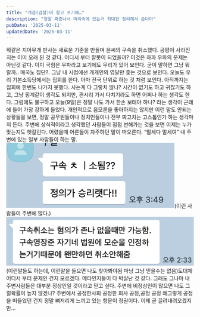 ```yaml
---
title: "개검(검찰)이 항고 포기해…"
description: "정말 짜증나서 머리속에 있는거 최대한 정리해서 쓴다아"
pubDate: '2025-03-11'
updatedDate: '2025-03-11'
---
```


뭐같은 지아무개 판사는 새로운 기준을 만들며 윤씨의 구속을 취소했다.
공평이 사라진지는 이미 오래 된 것 같다. 어디서 부터 잘못이 되었을까? 이것은 좌파 우파의 문제는 아닌것 같다. 이미 국힘은 우파라고 보기에도 무리가 있어 보인다. 굳이 말하면 그냥 뭐랄까.. 매국노 집단?. 그냥 내 시점에선 개개인의 영달만 좇는 것으로 보인다. 오늘도 우리 기본소득당에서는 집회를 한다. 아마 전국 단위로 하는 것 처럼 보인다. 아직까지는 집회에 한번도 나가지 못했다. 사는게 다 그렇치 않나? 시간이 없기도 하고 귀찮기도 하고, 그냥 핑계같이 생각도 되지만, 괜시리 가서 다치기라도 하면 어쩌나 하는 생각도 한다. 그럼에도 불구하고 오늘(9일)은 정말 나도 가서 한손 보태야 하나? 라는 생각이 근래에 들어 가장 강하게 들었다. 개인적으로 음모론을 좋아하지는 않지만 이런 말도 안되는 상황들을 보면, 정말 공무원들이나 정치인들이나 전부 짜고치는 고스톱인가 하는 생각마저 든다. 주변에 상식적이라고 생각했던 사람들이 점점 변해가는 것을 보면 이제는 누가 맞는지도 헷갈린다. 어렸을때 어른들이 자주하던 말이 떠오른다. “말세다 말세여”
내 주변에 있는 일부 사람들이 하는 말.
![(이런 사람들이 주변에 많다.)](content/images/2025/03/DraggedImage.png)(이런 사람들이 주변에 많다.)![(이런말들도 하는데, 이런말을 들으면 나도 찾아봐야됨 마냥 그냥 믿을수는 없음)](content/images/2025/03/-----------2025-03-11------9.32.15.png)(이런말들도 하는데, 이런말을 들으면 나도 찾아봐야됨 마냥 그냥 믿을수는 없음)도대체 어디서 부터 문제인 건지 모르겠다.
메타인지들이 다 박살난 것 같다. 그래도 그나마 내 주변사람들은 대부분 정상인일 것이라고 믿고 싶다. 주변에 비정상인이 많으면 나도 그럴확률이 높지 않겠나?
주변에서 공정한사회 공정한 회사 공정,공정 공정
왜그렇게 공정을 떠들었던 건지 정말 뼈저리게 느끼고 있는 항문이 정권이다. 이제 곧 끌려내려오겠지만…